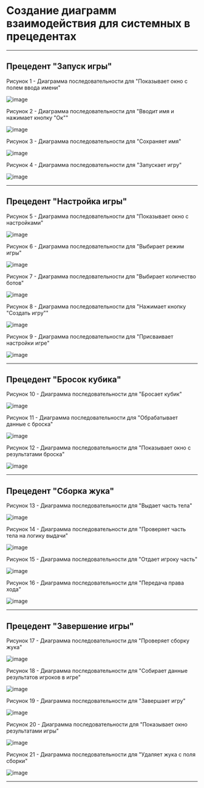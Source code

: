 # Создание диаграмм взаимодействия для системных в прецедентах

---
## Прецедент "Запуск игры"

Рисунок 1 - Диаграмма последовательности для "Показывает окно с полем ввода имени"

![image](https://github.com/BREUCHT27/rtippo/assets/119112204/d1131e19-aea2-4317-b96c-2c7972bf9274)


Рисунок 2 - Диаграмма последовательности для "Вводит имя и нажимает кнопку "Ок""

![image](https://github.com/BREUCHT27/rtippo/assets/119112204/5ba1ec8e-b75a-4aa7-b603-66a4d0710a85)


Рисунок 3 - Диаграмма последовательности для "Сохраняет имя"

![image](https://github.com/BREUCHT27/rtippo/assets/119112204/68f4576e-2854-4737-a8ef-7a670084d18e)


Рисунок 4 - Диаграмма последовательности для "Запускает игру"

![image](https://github.com/BREUCHT27/rtippo/assets/119112204/22023de0-1596-4e61-964d-9f54594011a2)


---
## Прецедент "Настройка игры"

Рисунок 5 - Диаграмма последовательности для "Показывает окно с настройками"

![image](https://github.com/BREUCHT27/rtippo/assets/119112204/db6dae4e-2d9b-4b9c-9ce8-13dfb884f2ae)


Рисунок 6 - Диаграмма последовательности для "Выбирает режим игры"

![image](https://github.com/BREUCHT27/rtippo/assets/119112204/58d7c527-c37d-4344-9d94-3270bfd80cfc)


Рисунок 7 - Диаграмма последовательности для "Выбирает количество ботов"

![image](https://github.com/BREUCHT27/rtippo/assets/119112204/1510ef92-ed03-43b2-a6a1-c5ad17193a65)


Рисунок 8 - Диаграмма последовательности для "Нажимает кнопку "Создать игру""

![image](https://github.com/BREUCHT27/rtippo/assets/119112204/2ba51bc6-8f44-453d-8e6c-ecf7dadbad5a)


Рисунок 9 - Диаграмма последовательности для "Присваивает настройки игре"

![image](https://github.com/BREUCHT27/rtippo/assets/119112204/9f113514-adda-4a48-a060-3fd14d45b6a2)


---
## Прецедент "Бросок кубика"

Рисунок 10 - Диаграмма последовательности для "Бросает кубик"

![image](https://github.com/BREUCHT27/rtippo/assets/119112204/ce29a759-7eb5-49f6-8035-a6c07b52960a)


Рисунок 11 - Диаграмма последовательности для "Обрабатывает данные с броска"

![image](https://github.com/BREUCHT27/rtippo/assets/119112204/3d05e215-d60f-4f36-9705-304837396396)


Рисунок 12 - Диаграмма последовательности для "Показывает окно с результатами броска"

![image](https://github.com/BREUCHT27/rtippo/assets/119112204/86659af8-3ca7-4296-8b74-b34352b3db95)


---
## Прецедент "Сборка жука"

Рисунок 13 - Диаграмма последовательности для "Выдает часть тела"

![image](https://github.com/BREUCHT27/rtippo/assets/119112204/46c363fa-1874-47ad-9c60-18914f3d9f60)


Рисунок 14 - Диаграмма последовательности для "Проверяет часть тела на логику выдачи"

![image](https://github.com/BREUCHT27/rtippo/assets/119112204/baf43557-7a47-4dee-bd39-2459c1f2306a)


Рисунок 15 - Диаграмма последовательности для "Отдает игроку часть"

![image](https://github.com/BREUCHT27/rtippo/assets/119112204/4cfd8b28-bc77-4296-b04f-7062e7783330)


Рисунок 16 - Диаграмма последовательности для "Передача права хода"

![image](https://github.com/BREUCHT27/rtippo/assets/119112204/761d0162-9636-483e-9255-f700c226472f)


---
## Прецедент "Завершение игры"

Рисунок 17 - Диаграмма последовательности для "Проверяет сборку жука"

![image](https://github.com/BREUCHT27/rtippo/assets/119112204/51b71a3e-57c1-406f-876d-bc9daa96cca4)


Рисунок 18 - Диаграмма последовательности для "Собирает данные результатов игроков в игре"

![image](https://github.com/BREUCHT27/rtippo/assets/119112204/8bfe7a90-0fc9-4539-adf1-63bee188aeaa)


Рисунок 19 - Диаграмма последовательности для "Завершает игру"

![image](https://github.com/BREUCHT27/rtippo/assets/119112204/a51a625a-57e5-4ec9-80cc-0fcb78887c3c)


Рисунок 20 - Диаграмма последовательности для "Показывает окно результатами игры"

![image](https://github.com/BREUCHT27/rtippo/assets/119112204/c1b4ee30-7e3c-473f-974d-65514a3d1cb5)


Рисунок 21 - Диаграмма последовательности для "Удаляет жука с поля сборки"

![image](https://github.com/BREUCHT27/rtippo/assets/119112204/3ed0dda9-3932-4ca3-afcc-07de16d188cf)


---
